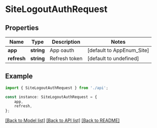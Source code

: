 # SiteLogoutAuthRequest


## Properties

Name | Type | Description | Notes
------------ | ------------- | ------------- | -------------
**app** | **string** | App oauth | [default to AppEnum_Site]
**refresh** | **string** | Refresh token | [default to undefined]

## Example

```typescript
import { SiteLogoutAuthRequest } from './api';

const instance: SiteLogoutAuthRequest = {
    app,
    refresh,
};
```

[[Back to Model list]](../README.md#documentation-for-models) [[Back to API list]](../README.md#documentation-for-api-endpoints) [[Back to README]](../README.md)
